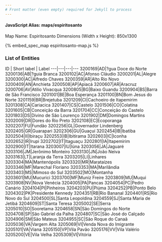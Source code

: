 ```yaml
---
# Front matter (even empty) required for Jekyll to process
---
```


#### JavaScript Alias: maps/espiritosanto

Map Name: Espiritosanto
Dimensions (Width x Height): 850x1300



{% embed_spec_map espiritosanto-map.js %}

### List of Entities

ID | Short label | Label
---|---|---|---
3200169|AD|?gua Doce do Norte
3200136|AB|?guia Branca
3200102|AC|Afonso Cláudio
3200201|AL|Alegre
3200300|AC|Alfredo Chaves
3200359|AR|Alto Rio Novo
3200409|AN|Anchieta
3200508|AP|Apiacá
3200607|AR|Aracruz
3200706|AV|Atilio Vivacqua
3200805|BG|Baixo Guandu
3200904|BS|Barra de São Francisco
3201001|BE|Boa Esperança
3201100|BN|Bom Jesus do Norte
3201159|BR|Brejetuba
3201209|CI|Cachoeiro de Itapemirim
3201308|CA|Cariacica
3201407|CS|Castelo
3201506|CO|Colatina
3201605|CB|Conceição da Barra
3201704|CC|Conceição do Castelo
3201803|DS|Divino de São Lourenço
3201902|DM|Domingos Martins
3202009|DR|Dores do Rio Preto
3202108|EC|Ecoporanga
3202207|FU|Fundão
3202256|GL|Governador Lindenberg
3202405|GR|Guarapari
3202306|GU|Guaçuí
3202454|IB|Ibatiba
3202504|II|Ibiraçu
3202553|IB|Ibitirama
3202603|IC|Iconha
3202652|IR|Irupi
3202702|IT|Itaguaçu
3202801|IA|Itapemirim
3202900|IT|Itarana
3203007|IU|Iúna
3203056|JA|Jaguaré
3203106|JM|Jerônimo Monteiro
3203130|JN|João Neiva
3203163|LT|Laranja da Terra
3203205|LI|Linhares
3203304|MA|Mantenópolis
3203320|MR|Marataízes
3203346|MF|Marechal Floriano
3203353|MA|Marilândia
3203403|MS|Mimoso do Sul
3203502|MO|Montanha
3203601|MU|Mucurici
3203700|MF|Muniz Freire
3203809|MU|Muqui
3203908|NV|Nova Venécia
3204005|PA|Pancas
3204054|PC|Pedro Canário
3204104|PI|Pinheiros
3204203|PU|Piúma
3204252|PB|Ponto Belo
3204302|PK|Presidente Kennedy
3204351|RB|Rio Bananal
3204401|RS|Rio Novo do Sul
3204500|SL|Santa Leopoldina
3204559|SJ|Santa Maria de Jetibá
3204609|ST|Santa Teresa
3205002|SE|Serra
3205010|SO|Sooretama
3204658|SN|São Domingos do Norte
3204708|SP|São Gabriel da Palha
3204807|SC|São José do Calçado
3204906|SM|São Mateus
3204955|SC|São Roque do Canaã
3205036|VA|Vargem Alta
3205069|VI|Venda Nova do Imigrante
3205101|VA|Viana
3205150|VP|Vila Pavão
3205176|VV|Vila Valério
3205200|VE|Vila Velha
3205309|VI|Vitória

